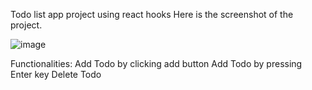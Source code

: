 Todo list app project using react hooks Here is the screenshot of the project.

![image](https://github.com/user-attachments/assets/a13fc92f-b001-40af-bf9c-b55b940d05e3)


Functionalities:
Add Todo by clicking add button
Add Todo by pressing Enter key
Delete Todo
